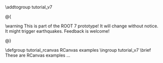 \addtogroup tutorial_v7

@{

\warning This is part of the ROOT 7 prototype! It will change without notice. It might trigger earthquakes. Feedback is welcome!

@}

\defgroup tutorial_rcanvas RCanvas examples
\ingroup tutorial_v7
\brief These are RCanvas examples ...
